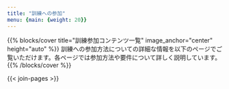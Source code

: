 ```yaml
---
title: "訓練への参加"
menu: {main: {weight: 20}}
---
```


{{% blocks/cover title="訓練参加コンテンツ一覧" image_anchor="center" height="auto" %}}
訓練への参加方法についての詳細な情報を以下のページでご覧いただけます。各ページでは参加方法や要件について詳しく説明しています。
{{% /blocks/cover %}}

{{< join-pages >}}
